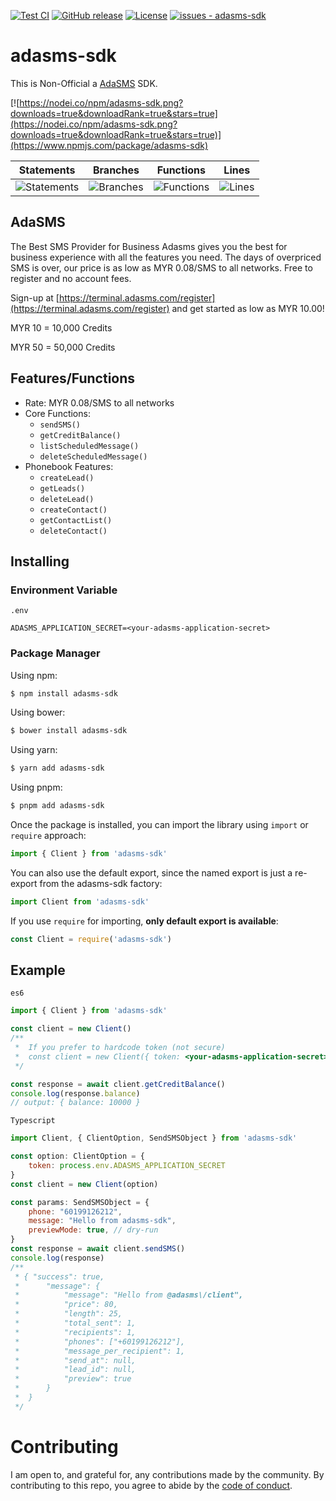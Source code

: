 [![Test CI](https://github.com/neko1101/adasms-sdk/workflows/Test%20CI/badge.svg)](https://github.com/neko1101/adasms-sdk/actions?query=workflow:"Test+CI")
[![GitHub release](https://img.shields.io/github/release/neko1101/adasms-sdk?include_prereleases=&sort=semver&color=blue)](https://github.com/neko1101/adasms-sdk/releases/)
[![License](https://img.shields.io/badge/License-MIT-blue)](#license)
[![issues - adasms-sdk](https://img.shields.io/github/issues/neko1101/adasms-sdk)](https://github.com/neko1101/adasms-sdk/issues)

# adasms-sdk
This is Non-Official a [AdaSMS](https://adasms.com/register) SDK.
 
[![https://nodei.co/npm/adasms-sdk.png?downloads=true&downloadRank=true&stars=true](https://nodei.co/npm/adasms-sdk.png?downloads=true&downloadRank=true&stars=true)](https://www.npmjs.com/package/adasms-sdk)

| Statements                  | Branches                | Functions                 | Lines             |
| --------------------------- | ----------------------- | ------------------------- | ----------------- |
| ![Statements](https://img.shields.io/badge/statements-76.47%25-red.svg?style=flat&logo=jest) | ![Branches](https://img.shields.io/badge/branches-54.83%25-red.svg?style=flat&logo=jest) | ![Functions](https://img.shields.io/badge/functions-100%25-brightgreen.svg?style=flat&logo=jest) | ![Lines](https://img.shields.io/badge/lines-76.47%25-red.svg?style=flat&logo=jest) |


## AdaSMS
 The Best SMS Provider for Business
 Adasms gives you the best for business experience with all the features you need. The days of overpriced SMS is over, our price is as low as MYR 0.08/SMS to all networks. Free to register and no account fees.

 Sign-up at [https://terminal.adasms.com/register](https://terminal.adasms.com/register) and get started as low as  MYR 10.00!

 MYR 10 = 10,000 Credits

 MYR 50 = 50,000 Credits

## Features/Functions
- Rate: MYR 0.08/SMS to all networks
- Core Functions: 
    - `sendSMS()`
    - `getCreditBalance()`
    - `listScheduledMessage()`
    - `deleteScheduledMessage()`
- Phonebook Features:
    - `createLead()`
    - `getLeads()`
    - `deleteLead()`
    - `createContact()`
    - `getContactList()`
    - `deleteContact()`

## Installing

### Environment Variable
`.env`
```
ADASMS_APPLICATION_SECRET=<your-adasms-application-secret>
```

### Package Manager

Using npm:

```bash
$ npm install adasms-sdk
```

Using bower:

```bash
$ bower install adasms-sdk
```

Using yarn:

```bash
$ yarn add adasms-sdk
```

Using pnpm:

```bash
$ pnpm add adasms-sdk
```

Once the package is installed, you can import the library using `import` or `require` approach:

```js
import { Client } from 'adasms-sdk'
```

You can also use the default export, since the named export is just a re-export from the adasms-sdk factory:

```js
import Client from 'adasms-sdk'
````

If you use `require` for importing, **only default export is available**:

```js
const Client = require('adasms-sdk')
```

## Example
`es6`
```js
import { Client } from 'adasms-sdk'

const client = new Client()
/**
 *  If you prefer to hardcode token (not secure)
 *  const client = new Client({ token: <your-adasms-application-secret> })
 */

const response = await client.getCreditBalance()
console.log(response.balance)
// output: { balance: 10000 }
```

`Typescript`
```js
import Client, { ClientOption, SendSMSObject } from 'adasms-sdk'

const option: ClientOption = {
    token: process.env.ADASMS_APPLICATION_SECRET
}
const client = new Client(option)

const params: SendSMSObject = {
    phone: "60199126212",
    message: "Hello from adasms-sdk",
    previewMode: true, // dry-run
}
const response = await client.sendSMS()
console.log(response)
/**
 * { "success": true, 
 *      "message": {
 *          "message": "Hello from @adasms\/client",
 *          "price": 80,
 *          "length": 25,
 *          "total_sent": 1,
 *          "recipients": 1,
 *          "phones": ["+60199126212"],
 *          "message_per_recipient": 1,
 *          "send_at": null,
 *          "lead_id": null,
 *          "preview": true
 *      }
 *  }
 */ 
```

# Contributing

I am open to, and grateful for, any contributions made by the community. By contributing to this repo, you agree to abide by the [code of conduct](https://github.com/neko1101/adasms-sdk/blob/main/CODE_OF_CONDUCT.md).
